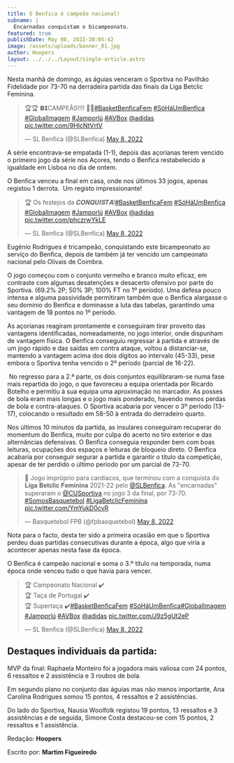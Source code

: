 ```yaml
---
title: O Benfica é campeão nacional!
subname: |
  Encarnadas conquistam o bicampeonato.
featured: true
publishDate: May 08, 2022-20:05:42
image: /assets/uploads/banner_01.jpg
author: Hoopers
layout: ../../../Layout/single-article.astro
---
```

Nesta manhã de domingo, as águias venceram o Sportiva no Pavilhão Fidelidade por 73-70 na derradeira partida das finais da Liga Betclic Feminina.

<blockquote class="twitter-tweet"><p lang="pt" dir="ltr">🏆🏆 𝗕𝗜CAMPEÃS!!!! 🙌🙌<a href="https://twitter.com/hashtag/BasketBenficaFem?src=hash&amp;ref_src=twsrc%5Etfw">#BasketBenficaFem</a> <a href="https://twitter.com/hashtag/S%C3%B3H%C3%A1UmBenfica?src=hash&amp;ref_src=twsrc%5Etfw">#SóHáUmBenfica</a> <a href="https://twitter.com/hashtag/GlobalImagem?src=hash&amp;ref_src=twsrc%5Etfw">#GlobalImagem</a> <a href="https://twitter.com/hashtag/Jamporl%C3%BA?src=hash&amp;ref_src=twsrc%5Etfw">#Jamporlú</a> <a href="https://twitter.com/hashtag/AVBox?src=hash&amp;ref_src=twsrc%5Etfw">#AVBox</a> <a href="https://twitter.com/adidas?ref_src=twsrc%5Etfw">@adidas</a> <a href="https://t.co/9HIcNtVrtV">pic.twitter.com/9HIcNtVrtV</a></p>&mdash; SL Benfica (@SLBenfica) <a href="https://twitter.com/SLBenfica/status/1523275489770569728?ref_src=twsrc%5Etfw">May 8, 2022</a></blockquote>

A série encontrava-se empatada (1-1), depois das açorianas terem vencido o primeiro jogo da série nos Açores, tendo o Benfica restabelecido a igualdade em Lisboa no dia de ontem. 

O Benfica venceu a final em casa, onde nos últimos 33 jogos, apenas registou 1 derrota.  Um registo impressionante!

<blockquote class="twitter-tweet"><p lang="pt" dir="ltr">🏆 Os festejos da 𝑪𝑶𝑵𝑸𝑼𝑰𝑺𝑻𝑨!<a href="https://twitter.com/hashtag/BasketBenficaFem?src=hash&amp;ref_src=twsrc%5Etfw">#BasketBenficaFem</a> <a href="https://twitter.com/hashtag/S%C3%B3H%C3%A1UmBenfica?src=hash&amp;ref_src=twsrc%5Etfw">#SóHáUmBenfica</a> <a href="https://twitter.com/hashtag/GlobalImagem?src=hash&amp;ref_src=twsrc%5Etfw">#GlobalImagem</a> <a href="https://twitter.com/hashtag/Jamporl%C3%BA?src=hash&amp;ref_src=twsrc%5Etfw">#Jamporlú</a> <a href="https://twitter.com/hashtag/AVBox?src=hash&amp;ref_src=twsrc%5Etfw">#AVBox</a> <a href="https://twitter.com/adidas?ref_src=twsrc%5Etfw">@adidas</a> <a href="https://t.co/phczrwYkLE">pic.twitter.com/phczrwYkLE</a></p>&mdash; SL Benfica (@SLBenfica) <a href="https://twitter.com/SLBenfica/status/1523278416107216896?ref_src=twsrc%5Etfw">May 8, 2022</a></blockquote>

Eugénio Rodrigues é tricampeão, conquistando este bicampeonato ao serviço do Benfica, depois de também já ter vencido um campeonato nacional pelo Olivais de Coimbra. 

O jogo começou com o conjunto vermelho e branco muito eficaz, em contraste com algumas desatenções e desacerto ofensivo por parte do Sportiva. (69.2% 2P; 50% 3P; 100% FT no 1º período). Uma defesa pouco intensa e alguma passividade permitiram também que o Benfica alargasse o seu domínio do Benfica e dominasse a luta das tabelas, garantindo uma vantagem de 18 pontos no 1º período.

As açorianas reagiram prontamente e conseguiram tirar proveito das vantagens identificadas, nomeadamente, no jogo interior, onde dispunham de vantagem física. O Benfica conseguiu regressar à partida e através de um jogo rápido e das saídas em contra ataque, voltou a distanciar-se, mantendo a vantagem acima dos dois dígitos ao intervalo (45-33), pese embora o Sportiva tenha vencido o 2º período (parcial de 16-22).

 No regresso para a 2.ª parte, os dois conjuntos equilibraram-se numa fase mais repartida do jogo, o que favoreceu a equipa orientada por Ricardo Botelho e permitiu à sua equipa uma aproximação no marcador. As posses de bola eram mais longas e o jogo mais ponderado, havendo menos perdas de bola e contra-ataques. O Sportiva acabaria por vencer o 3º período (13-17), colocando o resultado em 58-50 à entrada do derradeiro quarto.

Nos últimos 10 minutos da partida, as insulares conseguiram recuperar do momentum do Benfica, muito por culpa do acerto no tiro exterior e das alternâncias defensivas. O Benfica conseguia responder bem com boas leituras, ocupações dos espaços e leituras de bloqueio direto. O Benfica acabaria por conseguir segurar a partida e garantir o título da competição, apesar de ter perdido o último período por um parcial de 73-70. 

<blockquote class="twitter-tweet"><p lang="pt" dir="ltr">🎥 Jogo impróprio para cardíacos, que terminou com a conquista do 𝐋𝐢𝐠𝐚 𝐁𝐞𝐭𝐜𝐥𝐢𝐜 𝐅𝐞𝐦𝐢𝐧𝐢𝐧𝐚 2021-22 pelo <a href="https://twitter.com/SLBenfica?ref_src=twsrc%5Etfw">@SLBenfica</a>. As &quot;encarnadas&quot; superaram o <a href="https://twitter.com/CUSportiva?ref_src=twsrc%5Etfw">@CUSportiva</a> no jogo 3 da final, por 73-70. <a href="https://twitter.com/hashtag/SomosBasquetebol?src=hash&amp;ref_src=twsrc%5Etfw">#SomosBasquetebol</a> <a href="https://twitter.com/hashtag/LigaBetclicFeminina?src=hash&amp;ref_src=twsrc%5Etfw">#LigaBetclicFeminina</a> <a href="https://t.co/YmYukD0cvR">pic.twitter.com/YmYukD0cvR</a></p>&mdash; Basquetebol FPB (@fpbasquetebol) <a href="https://twitter.com/fpbasquetebol/status/1523302706135576576?ref_src=twsrc%5Etfw">May 8, 2022</a></blockquote> 

Nota para o facto, desta ter sido a primeira ocasião em que o Sportiva perdeu duas partidas consecutivas durante a época, algo que viria a acontecer apenas nesta fase da época. 

O Benfica é campeão nacional e soma o 3.º título na temporada, numa época onde venceu tudo o que havia para vencer. 

<blockquote class="twitter-tweet"><p lang="pt" dir="ltr">🏆 Campeonato Nacional ✔️<br>🏆 Taça de Portugal ✔️<br>🏆 Supertaça ✔️<a href="https://twitter.com/hashtag/BasketBenficaFem?src=hash&amp;ref_src=twsrc%5Etfw">#BasketBenficaFem</a> <a href="https://twitter.com/hashtag/S%C3%B3H%C3%A1UmBenfica?src=hash&amp;ref_src=twsrc%5Etfw">#SóHáUmBenfica</a><a href="https://twitter.com/hashtag/GlobalImagem?src=hash&amp;ref_src=twsrc%5Etfw">#GlobalImagem</a> <a href="https://twitter.com/hashtag/Jamporl%C3%BA?src=hash&amp;ref_src=twsrc%5Etfw">#Jamporlú</a> <a href="https://twitter.com/hashtag/AVBox?src=hash&amp;ref_src=twsrc%5Etfw">#AVBox</a> <a href="https://twitter.com/adidas?ref_src=twsrc%5Etfw">@adidas</a> <a href="https://t.co/J9z5gUt2eP">pic.twitter.com/J9z5gUt2eP</a></p>&mdash; SL Benfica (@SLBenfica) <a href="https://twitter.com/SLBenfica/status/1523283703413325825?ref_src=twsrc%5Etfw">May 8, 2022</a></blockquote>

## Destaques individuais da partida:

MVP da final: Raphaela Monteiro foi a jogadora mais valiosa com 24 pontos, 6 ressaltos e 2 assistência e 3 roubos de bola.

Em segundo plano no conjunto das águias mas não menos importante, Ana Carolina Rodrigues somou 15 pontos, 4 ressaltos e 2 assistências.

Do lado do Sportiva, Nausia Woolfolk registou 19 pontos, 13 ressaltos e 3 assistências e de seguida, Simone Costa destacou-se com 15 pontos, 2 ressaltos e 1 assistência. 

Redação: **Hoopers**

Escrito por: **Martim Figueiredo** 



<script async src="https://platform.twitter.com/widgets.js" charset="utf-8"></script>